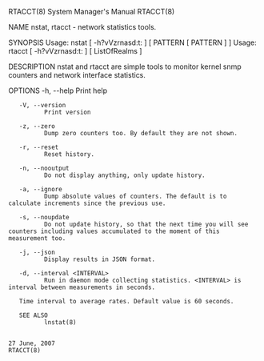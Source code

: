 RTACCT(8)                                                                        System Manager's Manual                                                                        RTACCT(8)

NAME
       nstat, rtacct - network statistics tools.

SYNOPSIS
       Usage: nstat [ -h?vVzrnasd:t: ] [ PATTERN [ PATTERN ] ]
       Usage: rtacct [ -h?vVzrnasd:t: ] [ ListOfRealms ]

DESCRIPTION
       nstat and rtacct are simple tools to monitor kernel snmp counters and network interface statistics.

OPTIONS
       -h, --help Print help

       -V, --version
              Print version

       -z, --zero
              Dump zero counters too. By default they are not shown.

       -r, --reset
              Reset history.

       -n, --nooutput
              Do not display anything, only update history.

       -a, --ignore
              Dump absolute values of counters. The default is to calculate increments since the previous use.

       -s, --noupdate
              Do not update history, so that the next time you will see counters including values accumulated to the moment of this measurement too.

       -j, --json
              Display results in JSON format.

       -d, --interval <INTERVAL>
              Run in daemon mode collecting statistics. <INTERVAL> is interval between measurements in seconds.

       Time interval to average rates. Default value is 60 seconds.

       SEE ALSO
              lnstat(8)

                                                                                      27 June, 2007                                                                             RTACCT(8)
